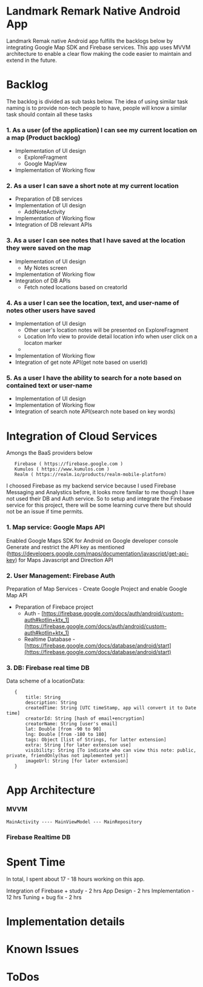 # Landmark Remark Native Android App

Landmark Remak native Android app fulfills the backlogs below by integrating Google Map SDK and Firebase services. This app uses MVVM architecture to enable a clear flow making the code easier to maintain and extend in the future.

# Backlog
The backlog is divided as sub tasks below.
The idea of using similar task naming is to provide non-tech people to have,
people will know a similar task should contain all these tasks

### 1.  As a user (of the application) I can see my current location on a map (Product backlog)
   - Implementation of UI design
	   - ExploreFragment
	   - Google MapView
   - Implementation of Working flow

### 2. As a user I can save a short note at my current location
   - Preparation of DB services
   - Implementation of UI design
	   - AddNoteActivity
   - Implementation of Working flow
   - Integration of DB relevant APIs

### 3. As a user I can see notes that I have saved at the location they were saved on the map
- Implementation of UI design
	- My Notes screen
- Implementation of Working flow
- Integration of DB APIs
	- Fetch noted locations based on creatorId

### 4. As a user I can see the location, text, and user-name of notes other users have saved
- Implementation of UI design
	- Other user's location notes will be presented on ExploreFragment
	- Location Info view to provide detail location info when user click on a locaton marker
	-
- Implementation of Working flow
- Integration of get note API(get note based on userId)

### 5. As a user I have the ability to search for a note based on contained text or user-name
- Implementation of UI design
- Implementation of Working flow
- Integration of search note API(search note based on key words)

# Integration of Cloud Services

Amongs the BaaS providers below

       Firebase ( https://firebase.google.com )
       Kumulos ( https://www.kumulos.com )
	   Realm ( https://realm.io/products/realm-mobile-platform)

I choosed Firebase as my backend service because I used Firebase Messaging and Analystics before, it looks more familar to me though I have not used their DB and Auth service. So to setup and integrate the Firebase service for this project, there will be some learning curve there but should not be an issue if time permits.

### 1.  Map service: Google Maps API
Enabled Google Maps SDK for Android on Google developer console
Generate and restrict the API key as mentioned (https://developers.google.com/maps/documentation/javascript/get-api-key) for Maps Javascript and Direction API

### 2. User Management: Firebase Auth
Preparation of Map Services
	   - Create Google Project and enable Google Map API
   - Preparation of Firebace project
	   - Auth - [https://firebase.google.com/docs/auth/android/custom-auth#kotlin+ktx_1](https://firebase.google.com/docs/auth/android/custom-auth#kotlin+ktx_1)
	   - Realtime Database - [https://firebase.google.com/docs/database/android/start](https://firebase.google.com/docs/database/android/start)
### 3. DB: Firebase real time DB
Data scheme of a locationData:

	   {
	       title: String
	       description: String
	       createdTime: String [UTC timeStamp, app will convert it to Date time]
	       creatorId: String [hash of email+encryption]
	       creatorName: String [user's email]
	       lat: Double [from -90 to 90]
	       lng: Double [from -180 to 180]
	       tags: Object [list of Strings, for latter extension]
	       extra: String [for later extension use]
	       visibility: String [To indicate who can view this note: public, private, friendOnly(has not implemented yet)]
	       imageUrl: String [for later extension]
	   }



# App Architecture
### MVVM
    MainActivity ---- MainViewModel --- MainRepository


### Firebase Realtime DB


# Spent Time
In total, I spent about 17 - 18 hours working on this app.

Integration of Firebase + study - 2 hrs
App Design - 2 hrs
Implementation - 12 hrs
Tuning + bug fix - 2 hrs


# Implementation details

# Known Issues


# ToDos

